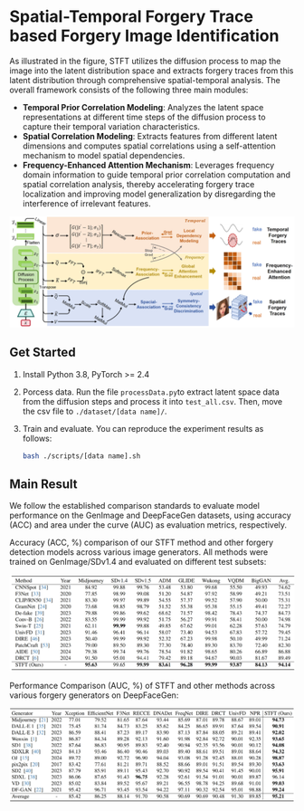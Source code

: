 # Spatial-Temporal Forgery Trace based Forgery Image Identification

As illustrated in the figure, STFT utilizes the diffusion process to map the image into the latent distribution space and extracts forgery traces from this latent distribution through comprehensive spatial-temporal analysis. The overall framework consists of the following three main modules:

- **Temporal Prior Correlation Modeling**: Analyzes the latent space representations at different time steps of the diffusion process to capture their temporal variation characteristics.
- **Spatial Correlation Modeling**: Extracts features from different latent dimensions and computes spatial correlations using a self-attention mechanism to model spatial dependencies.
- **Frequency-Enhanced Attention Mechanism**: Leverages frequency domain information to guide temporal prior correlation computation and spatial correlation analysis, thereby accelerating forgery trace localization and improving model generalization by disregarding the interference of irrelevant features.

<img src="pics/img1.png" alt="STFT Framework" style="zoom:80%;" />

## Get Started

1. Install Python 3.8, PyTorch >= 2.4

2. Porcess data.  Run the file `processData.py`to extract latent space data from the diffusion steps and process it into `test_all.csv`. Then, move the csv file to `./dataset/[data name]/`.

3. Train and evaluate. You can reproduce the experiment results as follows:

   ```bash
   bash ./scripts/[data name].sh
   ```


## Main Result

We follow the established comparison standards to evaluate model performance on the GenImage and DeepFaceGen datasets, using accuracy (ACC) and area under the curve (AUC) as evaluation metrics, respectively. 

Accuracy (ACC, %) comparison of our STFT method and other forgery detection models across various image generators. All methods were trained on GenImage/SDv1.4 and evaluated on different test subsets: 

<img src="pics/genimg.png" alt="GenImage result" style="zoom:80%;" />

Performance Comparison (AUC, %) of STFT and other methods across various forgery generators on DeepFaceGen: 

<img src="pics/deepface.png"  alt="DeepFaceGen result" style="zoom:80%;"/>